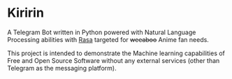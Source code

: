 # Kiririn

A Telegram Bot written in Python powered with Natural Language Processing
abilities with [Rasa][rasa] targeted for ~~weeaboo~~ Anime fan needs.

This project is intended to demonstrate the Machine learning capabilities of
Free and Open Source Software without any external services (other than
Telegram as the messaging platform).

[rasa]: https://rasa.ai
